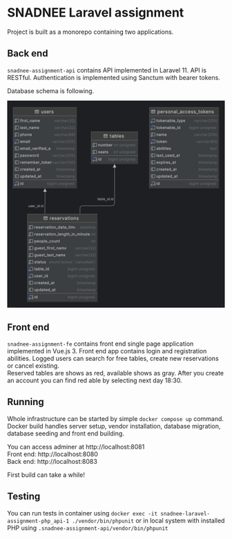 # SNADNEE Laravel assignment

Project is built as a monorepo containing two applications.

## Back end
`snadnee-assignment-api` contains API implemented in Laravel 11.
API is RESTful. Authentication is implemented using Sanctum with 
bearer tokens.

Database schema is following.

![title](erd.png)

## Front end
`snadnee-assignment-fe` contains front end single page application implemented in Vue.js 3.
Front end app contains login and registration abilities. Logged users can search for 
free tables, create new reservations or cancel existing.\
Reserved tables are shows as red, available shows as gray. After you create an account you can find
red able by selecting next day 18:30.

## Running
Whole infrastructure can be started by simple `docker compose up` command. Docker build handles
server setup, vendor installation, database migration, database seeding and front end building.

You can access adminer at http://localhost:8081\
Front end: http://localhost:8080\
Back end: http://localhost:8083

First build can take a while!
## Testing
You can run tests in container using `docker exec -it snadnee-laravel-assignment-php_api-1 ./vendor/bin/phpunit`
or in local system with installed PHP using `.snadnee-assignment-api/vendor/bin/phpunit`